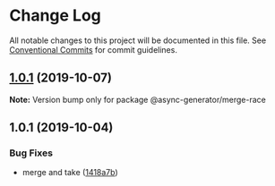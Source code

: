 # Change Log

All notable changes to this project will be documented in this file.
See [Conventional Commits](https://conventionalcommits.org) for commit guidelines.

## [1.0.1](https://github.com/tungv/async-generator/compare/@async-generator/merge-race@1.0.0...@async-generator/merge-race@1.0.1) (2019-10-07)

**Note:** Version bump only for package @async-generator/merge-race

## 1.0.1 (2019-10-04)

### Bug Fixes

- merge and take ([1418a7b](https://github.com/tungv/async-generator/commit/1418a7b))
